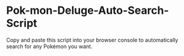 # Pok-mon-Deluge-Auto-Search-Script
Copy and paste this script into your browser console to automatically search for any Pokémon you want.
